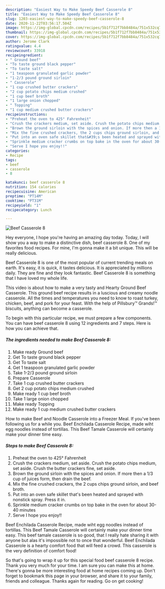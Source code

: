 ```yaml
---
description: "Easiest Way to Make Speedy Beef Casserole 8"
title: "Easiest Way to Make Speedy Beef Casserole 8"
slug: 1203-easiest-way-to-make-speedy-beef-casserole-8
date: 2020-11-22T03:56:17.504Z
image: https://img-global.cpcdn.com/recipes/5b1f712f7bb8484a/751x532cq70/beef-casserole-8-recipe-main-photo.jpg
thumbnail: https://img-global.cpcdn.com/recipes/5b1f712f7bb8484a/751x532cq70/beef-casserole-8-recipe-main-photo.jpg
cover: https://img-global.cpcdn.com/recipes/5b1f712f7bb8484a/751x532cq70/beef-casserole-8-recipe-main-photo.jpg
author: Jerome Clark
ratingvalue: 4.4
reviewcount: 33918
recipeingredient:
- " Ground beef"
- "To taste ground black pepper"
- "To taste salt"
- "1 teaspoon granulated garlic powder"
- "1-2/3 pound ground sirloin"
- " Casserole"
- "1 cup crushed butter crackers"
- "2 cup potato chips medium crushed"
- "1 cup beef broth"
- "1 large onion chopped"
- " Topping"
- "1 cup medium crushed butter crackers"
recipeinstructions:
- "Preheat the oven to 425° Fahrenheit"
- "Crush the crackers medium, set aside. Crush the potato chips medium, set aside. Crush the butter crackers fine, set aside."
- "Brown the ground sirloin with the spices and onion. If more then a 1/3 cup of juices form, then drain the beef."
- "Mix the fine crushed crackers, the 2 cups chips ground sirloin, and beef broth."
- "Put into an oven safe skillet that&#39;s been heated and sprayed with nonstick spray. Press it in."
- "Sprinkle medium cracker crumbs on top bake in the oven for about 30-40 minutes"
- "Serve I hope you enjoy!!"
categories:
- Recipe
tags:
- beef
- casserole
- 8

katakunci: beef casserole 8 
nutrition: 154 calories
recipecuisine: American
preptime: "PT14M"
cooktime: "PT31M"
recipeyield: "1"
recipecategory: Lunch

---
```



![Beef Casserole 8](https://img-global.cpcdn.com/recipes/5b1f712f7bb8484a/751x532cq70/beef-casserole-8-recipe-main-photo.jpg)

Hey everyone, I hope you're having an amazing day today. Today, I will show you a way to make a distinctive dish, beef casserole 8. One of my favorites food recipes. For mine, I'm gonna make it a bit unique. This will be really delicious.

Beef Casserole 8 is one of the most popular of current trending meals on earth. It's easy, it is quick, it tastes delicious. It is appreciated by millions daily. They are fine and they look fantastic. Beef Casserole 8 is something that I have loved my whole life.

This video is about how to make a very tasty and Hearty Ground Beef Casserole. This ground beef recipe results in a luscious and creamy noodle casserole. All the times and temperatures you need to know to roast turkey, chicken, beef, and pork for your feast. With the help of Pillsbury™ Grands!™ biscuits, anything can become a casserole.


To begin with this particular recipe, we must prepare a few components. You can have beef casserole 8 using 12 ingredients and 7 steps. Here is how you can achieve that.

<!--inarticleads1-->

##### The ingredients needed to make Beef Casserole 8:

1. Make ready  Ground beef
1. Get To taste ground black pepper
1. Get To taste salt
1. Get 1 teaspoon granulated garlic powder
1. Take 1-2/3 pound ground sirloin
1. Prepare  Casserole
1. Take 1 cup crushed butter crackers
1. Get 2 cup potato chips medium crushed
1. Make ready 1 cup beef broth
1. Take 1 large onion chopped
1. Make ready  Topping
1. Make ready 1 cup medium crushed butter crackers


How to make Beef and Noodle Casserole into a Freezer Meal. If you&#39;ve been following us for a while you. Beef Enchilada Casserole Recipe, made wiht egg noodles instead of tortillas. This Beef Tamale Casserole will certainly make your dinner time easy. 

<!--inarticleads2-->

##### Steps to make Beef Casserole 8:

1. Preheat the oven to 425° Fahrenheit
1. Crush the crackers medium, set aside. Crush the potato chips medium, set aside. Crush the butter crackers fine, set aside.
1. Brown the ground sirloin with the spices and onion. If more then a 1/3 cup of juices form, then drain the beef.
1. Mix the fine crushed crackers, the 2 cups chips ground sirloin, and beef broth.
1. Put into an oven safe skillet that&#39;s been heated and sprayed with nonstick spray. Press it in.
1. Sprinkle medium cracker crumbs on top bake in the oven for about 30-40 minutes
1. Serve I hope you enjoy!!


Beef Enchilada Casserole Recipe, made wiht egg noodles instead of tortillas. This Beef Tamale Casserole will certainly make your dinner time easy. This beef tamale casserole is so good, that I really hate sharing it with anyone but alas it&#39;s impossible not to once that wonderful. Beef Enchilada Casserole is a hearty comfort food that will feed a crowd. This casserole is the very definition of comfort food! 

So that's going to wrap it up for this special food beef casserole 8 recipe. Thank you very much for your time. I am sure you can make this at home. There's gonna be more interesting food at home recipes coming up. Don't forget to bookmark this page in your browser, and share it to your family, friends and colleague. Thanks again for reading. Go on get cooking!
